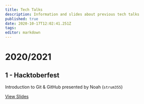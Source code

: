 ```yaml
---
title: Tech Talks
description: Information and slides about previous tech talks
published: true
date: 2020-10-17T12:02:41.251Z
tags: 
editor: markdown
---
```


# 2020/2021

## 1 - Hacktoberfest

Introduction to Git & GitHub presented by Noah (`strum355`)

[View Slides](/tech-talks/2020-2021-1-strum355-hacktoberfest.pdf)
